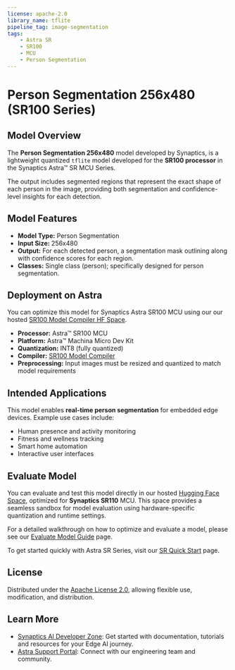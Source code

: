 ```yaml
---
license: apache-2.0
library_name: tflite
pipeline_tag: image-segmentation
tags:
    - Astra SR
    - SR100
    - MCU
    - Person Segmentation
---
```

# Person Segmentation 256x480 (SR100 Series)

## Model Overview

The **Person Segmentation 256x480** model developed by Synaptics, is a lightweight quantized `tflite` model developed for the **SR100 processor** in the Synaptics Astra™  SR MCU Series. 

The output includes segmented regions that represent the exact shape of each person in the image, providing both segmentation and confidence-level insights for each detection.

## Model Features

- **Model Type:** Person Segmentation
- **Input Size:** 256x480
- **Output:** For each detected person, a segmentation mask outlining along with confidence scores for each region.
- **Classes:** Single class (person); specifically designed for person segmentation.


## Deployment on Astra

You can optimize this model for Synaptics Astra SR100 MCU using our our hosted [SR100 Model Compiler HF Space](https://huggingface.co/spaces/Synaptics/SR100-Model-Compiler).

- **Processor:**  Astra™ SR100 MCU
- **Platform:**  Astra™ Machina Micro Dev Kit
- **Quantization:** INT8 (fully quantized)
- **Compiler:** [SR100 Model Compiler](https://huggingface.co/spaces/Synaptics/SR100-Model-Compiler)
- **Preprocessing:** Input images must be resized and quantized to match model requirements

## Intended Applications

This model enables **real-time person segmentation** for embedded edge devices. Example use cases include:

- Human presence and activity monitoring
- Fitness and wellness tracking
- Smart home automation
- Interactive user interfaces


## Evaluate Model

You can evaluate and test this model directly in our hosted [Hugging Face Space](https://huggingface.co/spaces/Synaptics/SR100-Model-Compiler),  optimized for **Synaptics SR110** MCU. This space provides a seamless sandbox for model evaluation using hardware-specific quantization and runtime settings.

For a detailed walkthrough on how to optimize and evaluate a model, please see our [Evaluate Model Guide](https://developer.synaptics.com/docs/sr/sr100/evaluate-sr?utm_source=hf) page.

To get started quickly with Astra SR Series, visit our [SR Quick Start](https://developer.synaptics.com/docs/sr/sr110/quick-start?utm_source=hf) page.

## License

Distributed under the [Apache License 2.0](https://www.apache.org/licenses/LICENSE-2.0), allowing flexible use, modification, and distribution.

## Learn More

- [Synaptics AI Developer Zone](https://developer.synaptics.com?utm_source=hf): Get started with documentation, tutorials and resources for your Edge AI journey.
- [Astra Support Portal](https://synacsm.atlassian.net/servicedesk/customer/portal/543?utm_source=hf): Connect with our engineering team and community.
